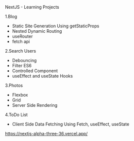 NextJS - Learning Projects

1.Blog

* Static Site Generation Using getStaticProps
* Nested Dynamic Routing
* useRouter
* fetch api

2.Search Users

* Debouncing
* Filter ES6
* Controlled Component
* useEffect and useState Hooks

3.Photos

* Flexbox
* Grid
* Server Side Rendering

4.ToDo List

* Client Side Data Fetching Using Fetch, useEffect, useState

https://nextjs-alpha-three-36.vercel.app/
